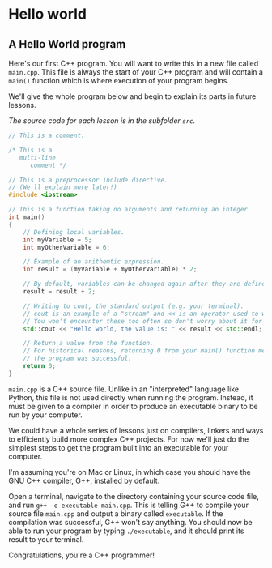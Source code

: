 # Hello world

## A Hello World program
Here's our first C++ program. You will want to write this in a new file called
`main.cpp`. This file is always the start of your C++ program and will contain 
a `main()` function which is where execution of your program begins.

We'll give the whole program below and begin to explain its parts in future 
lessons.

_The source code for each lesson is in the subfolder `src`._

``` C++
// This is a comment.

/* This is a
   multi-line
      comment */

// This is a preprocessor include directive.
// (We'll explain more later!)
#include <iostream>  

// This is a function taking no arguments and returning an integer.
int main()
{
    // Defining local variables.
    int myVariable = 5;
    int myOtherVariable = 6;

    // Example of an arithemtic expression.
    int result = (myVariable + myOtherVariable) * 2;

    // By default, variables can be changed again after they are defined. 
    result = result + 2;

    // Writing to cout, the standard output (e.g. your terminal).
    // cout is an example of a "stream" and << is an operator used to write to a stream.
    // You won't encounter these too often so don't worry about it for now.
    std::cout << "Hello world, the value is: " << result << std::endl;

    // Return a value from the function.
    // For historical reasons, returning 0 from your main() function means
    // the program was successful.
    return 0;
}
```

`main.cpp` is a C++ source file. Unlike in an "interpreted" language like Python, 
this file is not used directly when running the program. Instead, it must be
given to a compiler in order to produce an executable binary to be run by your
computer.

We could have a whole series of lessons just on compilers, linkers and ways to
efficiently build more complex C++ projects. For now we'll just do the simplest
steps to get the program built into an executable for your computer.

I'm assuming you're on Mac or Linux, in which case you should have the GNU C++
compiler, G++, installed by default.

Open a terminal, navigate to the directory containing your source code file, and
run `g++ -o executable main.cpp`. This is telling G++ to compile your source file
`main.cpp` and output a binary called `executable`. If the compilation was 
successful, G++ won't say anything. You should now be able to run your program
by typing `./executable`, and it should print its result to your terminal.

Congratulations, you're a C++ programmer!
